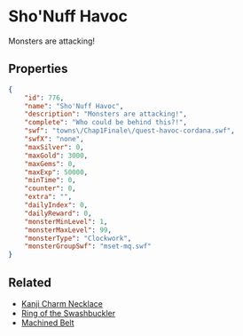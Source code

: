 # Sho'Nuff Havoc

Monsters are attacking!

## Properties

```json
{
    "id": 776,
    "name": "Sho'Nuff Havoc",
    "description": "Monsters are attacking!",
    "complete": "Who could be behind this?!",
    "swf": "towns\/Chap1Finale\/quest-havoc-cordana.swf",
    "swfX": "none",
    "maxSilver": 0,
    "maxGold": 3000,
    "maxGems": 0,
    "maxExp": 50000,
    "minTime": 0,
    "counter": 0,
    "extra": "",
    "dailyIndex": 0,
    "dailyReward": 0,
    "monsterMinLevel": 1,
    "monsterMaxLevel": 99,
    "monsterType": "Clockwork",
    "monsterGroupSwf": "mset-mq.swf"
}
```

## Related

- [Kanji Charm Necklace](../items/5508-kanji-charm-necklace.md)
- [Ring of the Swashbuckler](../items/5510-ring-of-the-swashbuckler.md)
- [Machined Belt](../items/5516-machined-belt.md)

